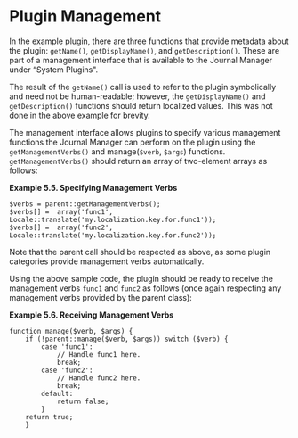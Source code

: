 # Plugin Management

In the example plugin, there are three functions that provide metadata about the plugin: `getName()`, `getDisplayName()`, and `getDescription()`. These are part of a management interface that is available to the Journal Manager under “System Plugins".

The result of the `getName()` call is used to refer to the plugin symbolically and need not be human-readable; however, the `getDisplayName()` and `getDescription()` functions should return localized values. This was not done in the above example for brevity.

The management interface allows plugins to specify various management functions the Journal Manager can perform on the plugin using the `getManagementVerbs()` and manage(`$verb`, `$args`) functions. `getManagementVerbs()` should return an array of two-element arrays as follows:

**Example 5.5. Specifying Management Verbs**

````
$verbs = parent::getManagementVerbs(); 
$verbs[] =  array('func1', Locale::translate('my.localization.key.for.func1')); 
$verbs[] =  array('func2', Locale::translate('my.localization.key.for.func2')); 
````

Note that the parent call should be respected as above, as some plugin categories provide management verbs automatically.

Using the above sample code, the plugin should be ready to receive the management verbs `func1` and `func2` as follows (once again respecting any management verbs provided by the parent class):

**Example 5.6. Receiving Management Verbs**

````
function manage($verb, $args) { 
    if (!parent::manage($verb, $args)) switch ($verb) { 
        case 'func1': 
            // Handle func1 here. 
            break; 
        case 'func2': 
            // Handle func2 here. 
            break; 
        default: 
            return false; 
        } 
    return true; 
    } 
````

